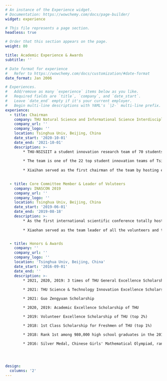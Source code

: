 ```yaml
---
# An instance of the Experience widget.
# Documentation: https://wowchemy.com/docs/page-builder/
widget: experience

# This file represents a page section.
headless: true

# Order that this section appears on the page.
weight: 80

title: Academic Experience & Awards
subtitle: ''

# Date format for experience
#   Refer to https://wowchemy.com/docs/customization/#date-format
date_format: Jan 2006

# Experiences.
#   Add/remove as many `experience` items below as you like.
#   Required fields are `title`, `company`, and `date_start`.
#   Leave `date_end` empty if it's your current employer.
#   Begin multi-line descriptions with YAML's `|2-` multi-line prefix.
experience:
  - title: Chairman
    company: THU Natural Science and Informational Science Interdisciplinary Innovation Team (THU-NSISIIT)
    company_url: ''
    company_logo: ''
    location: Tsinghua Univ, Beijing, China
    date_start: '2020-10-01'
    date_end: '2021-10-01'
    description: >-
        * THU-NSISIIT a student innovation research team of 70 students from 10 faculties. Our team focus on multi-dimensional interdisciplinary research in the field of natural science (including physics, biology, neuroscience, etc.) and informational science. The team create a platform and financially supporting the students for interdisciplinary research.
        
        * The team is one of the 22 top student innovation teams of Tsinghua University. 
        
        * Xiaihan served as the first chairman of the team by hosting events and inviting distinguished speakers.

        
  - title: Core Committee Member & Leader of Voluteers
    company: INASCON 2019
    company_url: ''
    company_logo: ''
    location: Tsinghua Univ, Beijing, China
    date_start: '2019-06-01'
    date_end: '2019-08-18'
    description: >-
        * As the first international scientific conference totally hosted by students in Tsinghua University, INASCON lasted for 4 days, had more than 150 local and international attendees and invited 9 distinguished keynote speakers.
        
        * Xiaohan served as the team leader of all the volunteers and the core member of the committee.


  - title: Honors & Awards
    company: ''
    company_url: ''
    company_logo: ''
    location: 'Tsinghua Univ, Beijing, China'
    date_start: '2016-09-01'
    date_end: ''
    description: >-
        * 2021, 2020, 2019: 3 times of THU General Excellence Scholarship for the academic year (top 10 students of 150)
        
        * 2021: THU Science & Technology Innovation Excellence Scholarship (for top 4% students excellent in scientific research and technology innovation. I am the first and only female student to win this scholarship in 3 years)

        * 2021: Guo Zengyuan Scholarship

        * 2020, 2019: Academic Excellence Scholarship of THU

        * 2019: Volunteer Excellence Scholarship of THU (top 2%)

        * 2018: 1st Class Scholarship for Freshmen of THU (top 1%)

        * 2018: Rank 1st among 980,000 high school graduates in the 2018 College Entrance Examination (Gaokao) of Henan Province.
        
        * 2016: Silver Medal, Chinese Girls' Mathematical Olympiad, rank 1st in the Henan Provincial Team and rank 1st of the silver medals (Rank 29th in the whole country)

        


design:
  columns: '2'
---
```


